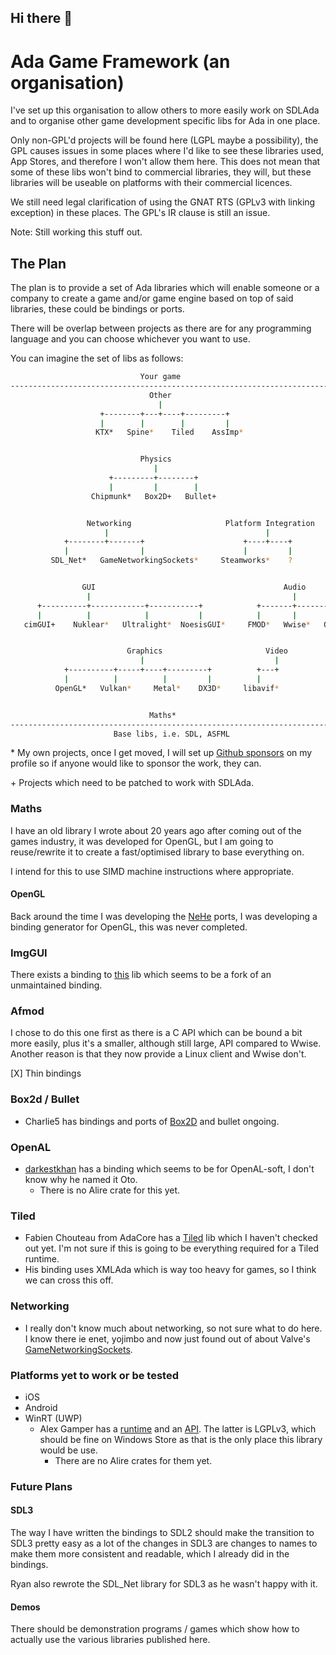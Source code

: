 ## Hi there 👋

<!--

**Here are some ideas to get you started:**

🙋‍♀️ A short introduction - what is your organization all about?
🌈 Contribution guidelines - how can the community get involved?
👩‍💻 Useful resources - where can the community find your docs? Is there anything else the community should know?
🍿 Fun facts - what does your team eat for breakfast?
🧙 Remember, you can do mighty things with the power of [Markdown](https://docs.github.com/github/writing-on-github/getting-started-with-writing-and-formatting-on-github/basic-writing-and-formatting-syntax)
-->

# Ada Game Framework (an organisation)

I've set up this organisation to allow others to more easily work on SDLAda and to organise other game development specific libs for Ada in one place.

Only non-GPL'd projects will be found here (LGPL maybe a possibility), the GPL causes issues in some places where I'd like to see these libraries used, App Stores, and therefore I won't allow them here. This does not mean that some of these libs won't bind to commercial libraries, they will, but these libraries will be useable on platforms with their commercial licences.

We still need legal clarification of using the GNAT RTS (GPLv3 with linking exception) in these places. The GPL's IR clause is still an issue.

Note: Still working this stuff out.

## The Plan

The plan is to provide a set of Ada libraries which will enable someone or a company to create a game and/or game engine based on top of said libraries, these could be bindings or ports.

There will be overlap between projects as there are for any programming language and you can choose whichever you want to use.

You can imagine the set of libs as follows:

```bash
                             Your game
-----------------------------------------------------------------------
                               Other
                                 |
                    +--------+---+----+---------+
                    |        |        |         |
                   KTX*   Spine*    Tiled    AssImp*


                             Physics
                                |
                      +---------+--------+
                      |         |        |
                  Chipmunk*   Box2D+   Bullet+


                 Networking                     Platform Integration
                     |                                   |
            +--------+-------+                      +----+----+
            |                |                      |         |
         SDL_Net*   GameNetworkingSockets*     Steamworks*    ?


                GUI                                          Audio
                 |                                             |
      +----------+------------+-----------+            +-------+--------+
      |          |            |           |            |       |        |
   cimGUI+    Nuklear*   Ultralight*  NoesisGUI*     FMOD*   Wwise*   OpenAL


                          Graphics                       Video
                             |                             |
            +----------+-----+----+---------+          +---+
            |          |          |         |          |
          OpenGL*   Vulkan*     Metal*    DX3D*     libavif*


                               Maths*
-----------------------------------------------------------------------
                       Base libs, i.e. SDL, ASFML

```

\* My own projects, once I get moved, I will set up [Github sponsors](https://github.com/sponsors/Lucretia) on my profile so if anyone would like to sponsor the work, they can.

\+ Projects which need to be patched to work with SDLAda.

### Maths

I have an old library I wrote about 20 years ago after coming out of the games industry, it was developed for OpenGL, but I am going to reuse/rewrite it to create a fast/optimised library to base everything on.

I intend for this to use SIMD machine instructions where appropriate.

#### OpenGL

Back around the time I was developing the [NeHe](https://github.com/Lucretia/old_nehe_ada95) ports, I was developing a binding generator for OpenGL, this was never completed.

### ImgGUI

There exists a binding to [this](https://github.com/michael-hardeman/ImGui-Ada) lib which seems to be a fork of an unmaintained binding.

### Afmod

I chose to do this one first as there is a C API which can be bound a bit more easily, plus it's a smaller, although still large, API compared to Wwise. Another reason is that they now provide a Linux client and Wwise don't.

[X] Thin bindings

### Box2d / Bullet

* Charlie5 has bindings and ports of [Box2D](https://github.com/charlie5/Ada_Box2d) and bullet ongoing.

### OpenAL

* [darkestkhan](https://github.com/darkestkhan/oto) has a binding which seems to be for OpenAL-soft, I don't know why he named it Oto.
    * There is no Alire crate for this yet.

### Tiled

* Fabien Chouteau from AdaCore has a [Tiled](https://github.com/Fabien-Chouteau/tiled-code-gen) lib which I haven't checked out yet. I'm not sure if this is going to be everything required for a Tiled runtime.
* His binding uses XMLAda which is way too heavy for games, so I think we can cross this off.

### Networking

* I really don't know much about networking, so not sure what to do here. I know there ie enet, yojimbo and now just found out of about Valve's [GameNetworkingSockets](https://github.com/ValveSoftware/GameNetworkingSockets).

### Platforms yet to work or be tested

* iOS
* Android
* WinRT (UWP)
  * Alex Gamper has a [runtime](https://github.com/Alex-Gamper/Ada-WinRT-Runtime/) and an [API](https://github.com/Alex-Gamper/Ada-WinRT). The latter is LGPLv3, which should be fine on Windows Store as that is the only place this library would be use.
    * There are no Alire crates for them yet.

### Future Plans

#### SDL3

The way I have written the bindings to SDL2 should make the transition to SDL3 pretty easy as a lot of the changes in SDL3 are changes to names to make them more consistent and readable, which I already did in the bindings.

Ryan also rewrote the SDL_Net library for SDL3 as he wasn't happy with it.

#### Demos

There should be demonstration programs / games which show how to actually use the various libraries published here.
